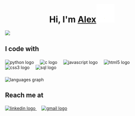 ###

<p align="center">
  <h1 align="center">Hi, I'm <a href="https://github.com/Nachofc333">Alex<a><img src="https://github.com/Kathryn-Jie/Kathryn-Jie/blob/main/wave.gif" width="60px"/></h1>
    
  <img src="https://cdn.pixabay.com/photo/2023/07/18/15/02/banner-8135029_1280.png" height=""/> 
</p>

###

<h2 align="left">I code with</h2>

###

<div align="left">
  <img
    src="https://cdn.jsdelivr.net/gh/devicons/devicon/icons/python/python-original.svg"
    alt="python logo"
    width="40"
  />
  <span style="display:inline-block;width:12px;"></span>
  <img
    src="https://cdn.jsdelivr.net/gh/devicons/devicon/icons/c/c-original.svg"
    alt="c logo"
    width="40"
  />
  <span style="display:inline-block;width:12px;"></span>
  <img
    src="https://cdn.jsdelivr.net/gh/devicons/devicon/icons/javascript/javascript-original.svg"
    alt="javascript logo"
    width="40"
  />
  <span style="display:inline-block;width:12px;"></span>
  <img
    src="https://cdn.jsdelivr.net/gh/devicons/devicon/icons/html5/html5-original.svg"
    alt="html5 logo"
    width="40"
  />
  <span style="display:inline-block;width:12px;"></span>
  <img
    src="https://cdn.jsdelivr.net/gh/devicons/devicon/icons/css3/css3-original.svg"
    alt="css3 logo"
    width="40"
  />
  <span style="display:inline-block;width:12px;"></span>
  <img
    src="https://static-00.iconduck.com/assets.00/sql-database-generic-icon-1521x2048-d0vdpxpg.png"
    alt="sql logo"
    width="40"
  />
</div>

###

<div align="left">
  <img src="https://github-readme-stats.vercel.app/api/top-langs?username=alejandrocuestagarcia&locale=en&hide_title=false&layout=compact&card_width=320&langs_count=6&theme=dracula&hide_border=false&order=2" height="150" alt="languages graph"  />
</div>

###

<h2 align="left">Reach me at</h2>

###

<div align="left">
  <a href="https://www.linkedin.com/in/alejandro-cuesta-garcia" target="_blank">
    <img src="https://cdn.jsdelivr.net/gh/devicons/devicon/icons/linkedin/linkedin-original.svg" width="40" height="40" alt="linkedin logo" />
  </a>
  <span style="display:inline-block;width:12px;"></span>
  <a href="mailto:n.alejandro.cuesta.garcia@gmail.com" target="_blank">
    <img src="https://upload.wikimedia.org/wikipedia/commons/4/4e/Gmail_Icon.png" width="40" height="40" alt="gmail logo" />
  </a>
</div>

###

